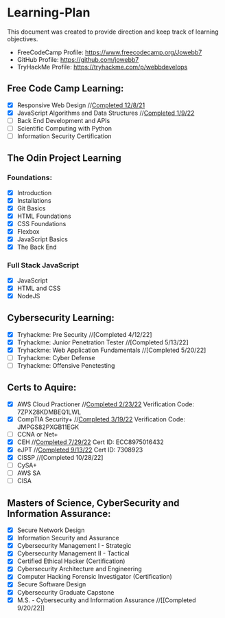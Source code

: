 # Learning-Plan

This document was created to provide direction and keep track of learning objectives.

- FreeCodeCamp Profile: https://www.freecodecamp.org/Jowebb7
- GitHub Profile: https://github.com/jowebb7
- TryHackMe Profile: https://tryhackme.com/p/webbdevelops

## Free Code Camp Learning:

- [x] Responsive Web Design //[Completed 12/8/21](https://bit.ly/3JU72Bs)
- [x] JavaScript Algorithms and Data Structures //[Completed 1/9/22](bit.ly/3HNXPZB)
- [ ] Back End Development and APIs
- [ ] Scientific Computing with Python
- [ ] Information Security Certification

## The Odin Project Learning

### Foundations:

- [x] Introduction
- [x] Installations
- [x] Git Basics
- [x] HTML Foundations
- [x] CSS Foundations
- [x] Flexbox
- [x] JavaScript Basics
- [x] The Back End

### Full Stack JavaScript

- [x] JavaScript
- [x] HTML and CSS
- [x] NodeJS

## Cybersecurity Learning:

- [x] Tryhackme: Pre Security //[Completed 4/12/22]
- [x] Tryhackme: Junior Penetration Tester //[Completed 5/13/22]
- [x] Tryhackme: Web Application Fundamentals //[Completed 5/20/22]
- [ ] Tryhackme: Cyber Defense
- [ ] Tryhackme: Offensive Penetesting

## Certs to Aquire:

- [x] AWS Cloud Practioner //[Completed 2/23/22](https://aw.certmetrics.com/amazon/public/verification.aspx) Verification Code: 7ZPX28KDMBEQ1LWL
- [x] CompTIA Security+ //[Completed 3/19/22](https://www.certmetrics.com/comptia/public/verification.aspx/) Verification Code: JMPGS82PXGB11EGK
- [ ] CCNA or Net+
- [x] CEH //[Completed 7/29/22](https://aspen.eccouncil.org/VerifyBadge?type=certification&a=qokROL1Afz1t5r6J76w8GiFPbNeuX4hdoR619NqXaIg=) Cert ID: ECC8975016432
- [x] eJPT //[Completed 9/13/22](https://www.elearnsecurity.com/certification/verify/) Cert ID: 7308923
- [x] CISSP //[Completed 10/28/22]
- [ ] CySA+
- [ ] AWS SA
- [ ] CISA

## Masters of Science, CyberSecurity and Information Assurance:

- [x] Secure Network Design
- [x] Information Security and Assurance
- [x] Cybersecurity Management I - Strategic
- [x] Cybersecurity Management II - Tactical
- [x] Certified Ethical Hacker (Certification)
- [x] Cybersecurity Architecture and Engineering
- [x] Computer Hacking Forensic Investigator (Certification)
- [x] Secure Software Design
- [x] Cybersecurity Graduate Capstone
- [x] M.S. - Cybersecurity and Information Assurance //[[Completed 9/20/22]]
